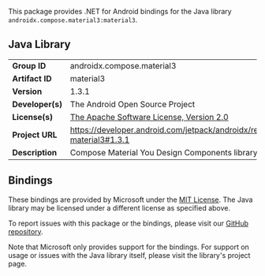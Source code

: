This package provides .NET for Android bindings for the Java library `androidx.compose.material3:material3`.

## Java Library

| | |
|-|-|
| **Group ID** | androidx.compose.material3 |
| **Artifact ID** | material3 |
| **Version** | 1.3.1 |
| **Developer(s)** | The Android Open Source Project |
| **License(s)** | [The Apache Software License, Version 2.0](http://www.apache.org/licenses/LICENSE-2.0.txt) |
| **Project URL** | https://developer.android.com/jetpack/androidx/releases/compose-material3#1.3.1 |
| **Description** | Compose Material You Design Components library |

## Bindings

These bindings are provided by Microsoft under the [MIT License](https://opensource.org/licenses/MIT). The Java
library may be licensed under a different license as specified above.

To report issues with this package or the bindings, please visit our [GitHub repository](https://aka.ms/android-libraries).

Note that Microsoft only provides support for the bindings. For support on
usage or issues with the Java library itself, please visit the library's project page.
